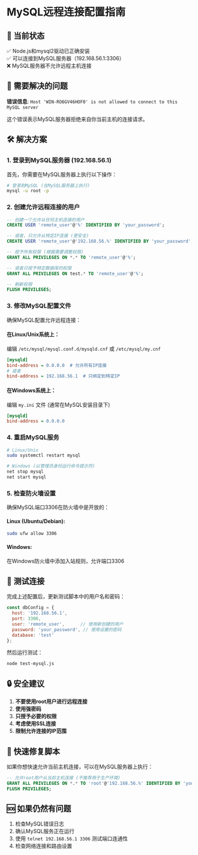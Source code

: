 # MySQL远程连接配置指南

## 🎯 当前状态
✅ Node.js和mysql2驱动已正确安装  
✅ 可以连接到MySQL服务器（192.168.56.1:3306）  
❌ MySQL服务器不允许远程主机连接  

## 🔧 需要解决的问题

**错误信息**: `Host 'WIN-RO6GV46HOF0' is not allowed to connect to this MySQL server`

这个错误表示MySQL服务器拒绝来自你当前主机的连接请求。

## 🛠️ 解决方案

### 1. 登录到MySQL服务器 (192.168.56.1)

首先，你需要在MySQL服务器上执行以下操作：

```bash
# 登录到MySQL (在MySQL服务器上执行)
mysql -u root -p
```

### 2. 创建允许远程连接的用户

```sql
-- 创建一个允许从任何主机连接的用户
CREATE USER 'remote_user'@'%' IDENTIFIED BY 'your_password';

-- 或者，只允许从特定IP连接 (更安全)
CREATE USER 'remote_user'@'192.168.56.%' IDENTIFIED BY 'your_password';

-- 授予所有权限 (根据需要调整权限)
GRANT ALL PRIVILEGES ON *.* TO 'remote_user'@'%';

-- 或者只授予特定数据库的权限
GRANT ALL PRIVILEGES ON test.* TO 'remote_user'@'%';

-- 刷新权限
FLUSH PRIVILEGES;
```

### 3. 修改MySQL配置文件

确保MySQL配置允许远程连接：

#### 在Linux/Unix系统上：
编辑 `/etc/mysql/mysql.conf.d/mysqld.cnf` 或 `/etc/mysql/my.cnf`

```ini
[mysqld]
bind-address = 0.0.0.0  # 允许所有IP连接
# 或者
bind-address = 192.168.56.1  # 只绑定到特定IP
```

#### 在Windows系统上：
编辑 `my.ini` 文件 (通常在MySQL安装目录下)

```ini
[mysqld]
bind-address = 0.0.0.0
```

### 4. 重启MySQL服务

```bash
# Linux/Unix
sudo systemctl restart mysql

# Windows (以管理员身份运行命令提示符)
net stop mysql
net start mysql
```

### 5. 检查防火墙设置

确保MySQL端口3306在防火墙中是开放的：

#### Linux (Ubuntu/Debian):
```bash
sudo ufw allow 3306
```

#### Windows:
在Windows防火墙中添加入站规则，允许端口3306

## 🧪 测试连接

完成上述配置后，更新测试脚本中的用户名和密码：

```javascript
const dbConfig = {
  host: '192.168.56.1',
  port: 3306,
  user: 'remote_user',      // 使用新创建的用户
  password: 'your_password', // 使用设置的密码
  database: 'test'
};
```

然后运行测试：
```bash
node test-mysql.js
```

## 🔒 安全建议

1. **不要使用root用户进行远程连接**
2. **使用强密码**
3. **只授予必要的权限**
4. **考虑使用SSL连接**
5. **限制允许连接的IP范围**

## 📝 快速修复脚本

如果你想快速允许当前主机连接，可以在MySQL服务器上执行：

```sql
-- 允许root用户从当前主机连接 (不推荐用于生产环境)
GRANT ALL PRIVILEGES ON *.* TO 'root'@'192.168.56.%' IDENTIFIED BY 'your_root_password';
FLUSH PRIVILEGES;
```

## 🆘 如果仍然有问题

1. 检查MySQL错误日志
2. 确认MySQL服务正在运行
3. 使用 `telnet 192.168.56.1 3306` 测试端口连通性
4. 检查网络连接和路由设置

